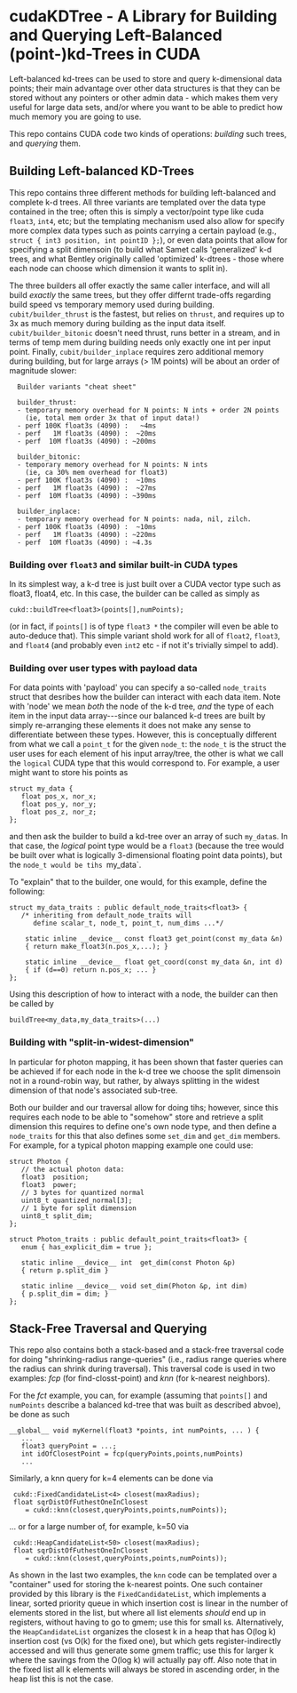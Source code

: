 # cudaKDTree - A Library for Building and Querying Left-Balanced (point-)kd-Trees in CUDA

Left-balanced kd-trees can be used to store and query k-dimensional
data points; their main advantage over other data structures is that
they can be stored without any pointers or other admin data - which
makes them very useful for large data sets, and/or where you want to
be able to predict how much memory you are going to use.

This repo contains CUDA code two kinds of operations: *building* such
trees, and *querying* them.

## Building Left-balanced KD-Trees

This repo contains three different methods for building left-balanced
and complete k-d trees. All three variants are templated over the data
type contained in the tree; often this is simply a vector/point type
like cuda `float3`, `int4`, etc; but the templating mechanism used
also allow for specify more complex data types such as points carrying
a certain payload (e.g., `struct { int3 position, int pointID };`), or
even data points that allow for specifying a split dimensoin (to build
what Samet calls 'generalized' k-d trees, and what Bentley originally
called 'optimized' k-dtrees - those where each node can choose which
dimension it wants to split in).

The three builders all offer exactly the same caller interface, and
will all build *exactly* the same trees, but they offer differnt
trade-offs regarding build speed vs temporary memory used during
building. `cubit/builder_thrust` is the fastest, but relies on
`thrust`, and requires up to 3x as much memory during building as the
input data itself. `cubit/builder_bitonic` doesn't need thrust, runs
better in a stream, and in terms of temp mem during building needs
only exactly one int per input point. Finally, `cubit/builder_inplace`
requires zero additional memory during building, but for large arrays
(> 1M points) will be about an order of magnitude slower: 

```
  Builder variants "cheat sheet"

  builder_thrust:
  - temporary memory overhead for N points: N ints + order 2N points 
    (ie, total mem order 3x that of input data!)
  - perf 100K float3s (4090) :   ~4ms
  - perf   1M float3s (4090) :  ~20ms
  - perf  10M float3s (4090) : ~200ms
  
  builder_bitonic:
  - temporary memory overhead for N points: N ints 
    (ie, ca 30% mem overhead for float3)
  - perf 100K float3s (4090) :  ~10ms
  - perf   1M float3s (4090) :  ~27ms
  - perf  10M float3s (4090) : ~390ms

  builder_inplace:
  - temporary memory overhead for N points: nada, nil, zilch.
  - perf 100K float3s (4090) :  ~10ms
  - perf   1M float3s (4090) : ~220ms
  - perf  10M float3s (4090) : ~4.3s

```

### Building over `float3` and similar built-in CUDA types

In its simplest way, a k-d tree is just built over a CUDA vector type
such as float3, float4, etc. In this case, the builder can be called
as simply as 

    cukd::buildTree<float3>(points[],numPoints);
	
(or in fact, if `points[]` is of type `float3 *` the compiler will
even be able to auto-deduce that). This simple variant shold work for
all of `float2`, `float3`, and `float4` (and probably even `int2`
etc - if not it's trivially simpel to add).


### Building over user types with payload data

For data points with 'payload' you can specify a so-called
`node_traits` struct that desribes how the builder can interact with
each data item. Note with 'node' we mean _both_ the node of the k-d
tree, _and_ the type of each item in the input data array---since our
balanced k-d trees are built by simply re-arranging these elements it
does not make any sense to differentiate between these types. However,
this is conceptually different from what we call a `point_t` for the
given `node_t`: the `node_t` is the struct the user uses for each
element of his input array/tree, the other is what we call the
`logical` CUDA type that this would correspond to. For example, a user
might want to store his points as

    struct my_data {
       float pos_x, nor_x;
       float pos_y, nor_y;
       float pos_z, nor_z;
    };
   
and then ask the builder to build a kd-tree over an array of such
`my_data`s. In that case, the _logical_ point type would be a `float3`
(because the tree would be built over what is logically 3-dimensional
floating point data points), but the `node_t would be tihs `my_data`.

To "explain" that to the builder, one would, for this example, define the following:

    struct my_data_traits : public default_node_traits<float3> {
	   /* inheriting from default_node_traits will
	      define scalar_t, node_t, point_t, num_dims ...*/
		  
        static inline __device__ const float3 get_point(const my_data &n) 
		{ return make_float3(n.pos_x,...); }
    
	    static inline __device__ float get_coord(const my_data &n, int d)
		{ if (d==0) return n.pos_x; ... }
	};

Using this description of how to interact with a node, the builder
can then be called by

    buildTree<my_data,my_data_traits>(...)

### Building with "split-in-widest-dimension"

In particular for photon mapping, it has been shown that faster
queries can be achieved if for each node in the k-d tree we choose the
split dimensoin not in a round-robin way, but rather, by always
splitting in the widest dimension of that node's associated sub-tree.

Both our builder and our traversal allow for doing tihs; however,
since this requires each node to be able to "somehow" store and
retrieve a split dimension this requires to define one's own node
type, and then define a `node_traits` for this that also defines some
`set_dim` and `get_dim` members. For example, for a typical photon
mapping example one could use:

    struct Photon { 
	   // the actual photon data:
	   float3  position;
	   float3  power;
	   // 3 bytes for quantized normal
	   uint8_t quantized_normal[3];
	   // 1 byte for split dimension
	   uint8_t split_dim; 
	};
	
	struct Photon_traits : public default_point_traits<float3> {
	   enum { has_explicit_dim = true };
	   
       static inline __device__ int  get_dim(const Photon &p) 
	   { return p.split_dim }
	   
       static inline __device__ void set_dim(Photon &p, int dim) 
	   { p.split_dim = dim; }
	};





## Stack-Free Traversal and Querying

This repo also contains both a stack-based and a stack-free traversal
code for doing "shrinking-radius range-queries" (i.e., radius range
queries where the radius can shrink during traversal). This traversal
code is used in two examples: *fcp* (for find-closst-point) and *knn*
(for k-nearest neighbors).

For the *fct* example, you can, for example (assuming that `points[]`
and `numPoints` describe a balanced kd-tree that was built as described
abvoe), be done as such

    __global__ void myKernel(float3 *points, int numPoints, ... ) {
	   ...
	   float3 queryPoint = ...;
	   int idOfClosestPoint = fcp(queryPoints,points,numPoints)
	   ...
	   
Similarly, a knn query for k=4 elements can be done via

     cukd::FixedCandidateList<4> closest(maxRadius);
	 float sqrDistOfFuthestOneInClosest
	    = cukd::knn(closest,queryPoints,points,numPoints));

... or for a large number of, for example, k=50 via

     cukd::HeapCandidateList<50> closest(maxRadius);
	 float sqrDistOfFuthestOneInClosest
	    = cukd::knn(closest,queryPoints,points,numPoints));

As shown in the last two examples, the `knn` code can be templated
over a "container" used for storing the k-nearest points. One such
container provided by this library is the `FixedCandidateList`, which
implements a linear, sorted priority queue in which insertion cost is
linear in the number of elements stored in the list, but where all
list elements *should* end up in registers, without having to go to
gmem; use this for small `k`s. Alternatively, the `HeapCandidateList`
organizes the closest k in a heap that has O(log k) insertion cost (vs
O(k) for the fixed one), but which gets register-indirectly accessed
and will thus generate some gmem traffic; use this for larger k where
the savings from the O(log k) will actually pay off. Also note that in
the fixed list all k elements will always be stored in ascending
order, in the heap list this is not the case.




	
